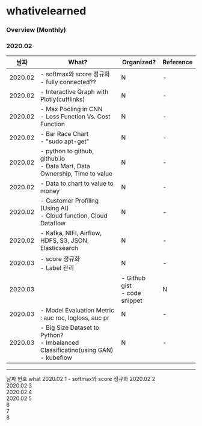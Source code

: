 # whativelearned


### Overview (Monthly)

### 2020.02

|날짜|What?|Organized?|Reference|
|---|---|---|---|
|2020.02|- softmax와 score 정규화 <br> - fully connected??|N|- |
|2020.02|- Interactive Graph with Plotly(cufflinks) |N|- |
|2020.02|- Max Pooling in CNN <br> - Loss Function Vs. Cost Function |N|- |
|2020.02|- Bar Race Chart <br> - "sudo apt-get" |N|- |
|2020.02|- python to github, github.io <br> - Data Mart, Data Ownership, Time to value |N|- |
|2020.02|- Data to chart to value to money |N|- |
|2020.02|- Customer Profiling (Using AI) <br>- Cloud function, Cloud Dataflow |N|- |
|2020.02|- Kafka, NIFI, Airflow, HDFS, S3, JSON, Elasticsearch |N|- |
|2020.03|- score 정규화 <br> - Label 관리 |N|- |
|2020.03||- Github gist <br> - code snippet |N|- |
|2020.03|- Model Evaluation Metric : auc roc, logloss, auc pr |N|- |
|2020.03|- Big Size Dataset to Python? <br> - Imbalanced Classificatino(using GAN) <br> - kubeflow |N|- |

---------------------------------------------------------------------------------------------------------------


날짜	번호	what
2020.02	1	- softmax와 score 정규화
2020.02	2	
2020.02	3	
2020.02	4	
2020.02	5	
	6	
	7	
	8	
